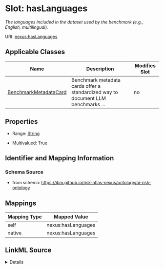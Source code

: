 

# Slot: hasLanguages


_The languages included in the dataset used by the benchmark (e.g., English, multilingual)._





URI: [nexus:hasLanguages](https://ibm.github.io/risk-atlas-nexus/ontology/hasLanguages)



<!-- no inheritance hierarchy -->





## Applicable Classes

| Name | Description | Modifies Slot |
| --- | --- | --- |
| [BenchmarkMetadataCard](BenchmarkMetadataCard.md) | Benchmark metadata cards offer a standardized way to document LLM benchmarks ... |  no  |







## Properties

* Range: [String](String.md)

* Multivalued: True





## Identifier and Mapping Information







### Schema Source


* from schema: https://ibm.github.io/risk-atlas-nexus/ontology/ai-risk-ontology




## Mappings

| Mapping Type | Mapped Value |
| ---  | ---  |
| self | nexus:hasLanguages |
| native | nexus:hasLanguages |




## LinkML Source

<details>
```yaml
name: hasLanguages
description: The languages included in the dataset used by the benchmark (e.g., English,
  multilingual).
from_schema: https://ibm.github.io/risk-atlas-nexus/ontology/ai-risk-ontology
rank: 1000
alias: hasLanguages
domain_of:
- BenchmarkMetadataCard
range: string
multivalued: true

```
</details>
